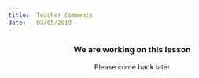 ```yaml
---
title:  Teacher Comments
date:   03/05/2019
---
```


### <center>We are working on this lesson</center>
<center>Please come back later</center>